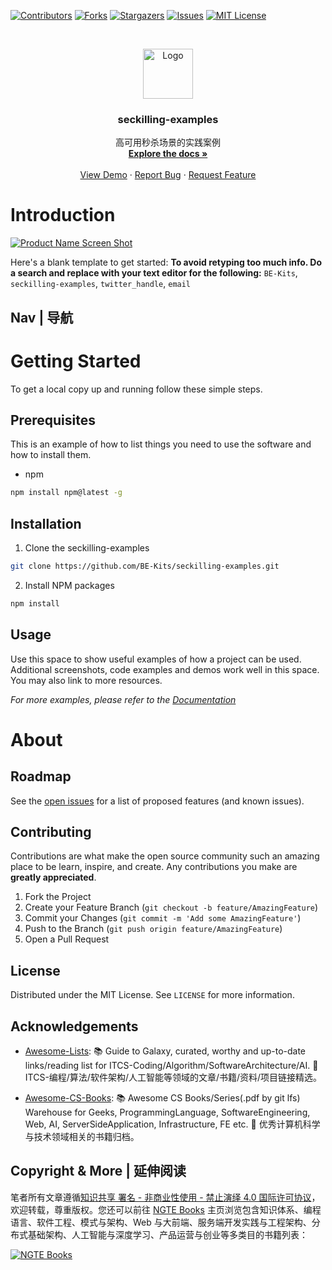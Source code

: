 [![Contributors][contributors-shield]][contributors-url]
[![Forks][forks-shield]][forks-url]
[![Stargazers][stars-shield]][stars-url]
[![Issues][issues-shield]][issues-url]
[![MIT License][license-shield]][license-url]

<!-- PROJECT LOGO -->
<br />
<p align="center">
  <a href="https://github.com/BE-Kits/seckilling-examples">
    <img src="https://s2.ax1x.com/2020/01/06/lr21MT.png" alt="Logo" width="80" height="80">
  </a>

  <h3 align="center">seckilling-examples</h3>

  <p align="center">
    高可用秒杀场景的实践案例
    <br />
    <a href="https://github.com/BE-Kits/seckilling-examples"><strong>Explore the docs »</strong></a>
    <br />
    <br />
    <a href="https://github.com/BE-Kits/seckilling-examples">View Demo</a>
    ·
    <a href="https://github.com/BE-Kits/seckilling-examples/issues">Report Bug</a>
    ·
    <a href="https://github.com/BE-Kits/seckilling-examples/issues">Request Feature</a>
  </p>
</p>

<!-- ABOUT THE PROJECT -->

# Introduction

[![Product Name Screen Shot](https://s2.ax1x.com/2020/01/06/lr2YdJ.md.png)](https://example.com)

Here's a blank template to get started:
**To avoid retyping too much info. Do a search and replace with your text editor for the following:**
`BE-Kits`, `seckilling-examples`, `twitter_handle`, `email`

## Nav | 导航

# Getting Started

To get a local copy up and running follow these simple steps.

## Prerequisites

This is an example of how to list things you need to use the software and how to install them.

- npm

```sh
npm install npm@latest -g
```

## Installation

1. Clone the seckilling-examples

```sh
git clone https://github.com/BE-Kits/seckilling-examples.git
```

2. Install NPM packages

```sh
npm install
```

<!-- USAGE EXAMPLES -->

## Usage

Use this space to show useful examples of how a project can be used. Additional screenshots, code examples and demos work well in this space. You may also link to more resources.

_For more examples, please refer to the [Documentation](https://example.com)_

# About

<!-- ROADMAP -->

## Roadmap

See the [open issues](https://github.com/BE-Kits/seckilling-examples/issues) for a list of proposed features (and known issues).

<!-- CONTRIBUTING -->

## Contributing

Contributions are what make the open source community such an amazing place to be learn, inspire, and create. Any contributions you make are **greatly appreciated**.

1. Fork the Project
2. Create your Feature Branch (`git checkout -b feature/AmazingFeature`)
3. Commit your Changes (`git commit -m 'Add some AmazingFeature'`)
4. Push to the Branch (`git push origin feature/AmazingFeature`)
5. Open a Pull Request

<!-- LICENSE -->

## License

Distributed under the MIT License. See `LICENSE` for more information.

<!-- ACKNOWLEDGEMENTS -->

## Acknowledgements

- [Awesome-Lists](https://github.com/wx-chevalier/Awesome-Lists): 📚 Guide to Galaxy, curated, worthy and up-to-date links/reading list for ITCS-Coding/Algorithm/SoftwareArchitecture/AI. 💫 ITCS-编程/算法/软件架构/人工智能等领域的文章/书籍/资料/项目链接精选。

- [Awesome-CS-Books](https://github.com/wx-chevalier/Awesome-CS-Books): :books: Awesome CS Books/Series(.pdf by git lfs) Warehouse for Geeks, ProgrammingLanguage, SoftwareEngineering, Web, AI, ServerSideApplication, Infrastructure, FE etc. :dizzy: 优秀计算机科学与技术领域相关的书籍归档。

## Copyright & More | 延伸阅读

笔者所有文章遵循[知识共享 署名 - 非商业性使用 - 禁止演绎 4.0 国际许可协议](https://creativecommons.org/licenses/by-nc-nd/4.0/deed.zh)，欢迎转载，尊重版权。您还可以前往 [NGTE Books](https://ng-tech.icu/books/) 主页浏览包含知识体系、编程语言、软件工程、模式与架构、Web 与大前端、服务端开发实践与工程架构、分布式基础架构、人工智能与深度学习、产品运营与创业等多类目的书籍列表：

[![NGTE Books](https://s2.ax1x.com/2020/01/18/19uXtI.png)](https://ng-tech.icu/books/)

<!-- MARKDOWN LINKS & IMAGES -->
<!-- https://www.markdownguide.org/basic-syntax/#reference-style-links -->

[contributors-shield]: https://img.shields.io/github/contributors/BE-Kits/seckilling-examples.svg?style=flat-square
[contributors-url]: https://github.com/BE-Kits/seckilling-examples/graphs/contributors
[forks-shield]: https://img.shields.io/github/forks/BE-Kits/seckilling-examples.svg?style=flat-square
[forks-url]: https://github.com/BE-Kits/seckilling-examples/network/members
[stars-shield]: https://img.shields.io/github/stars/BE-Kits/seckilling-examples.svg?style=flat-square
[stars-url]: https://github.com/BE-Kits/seckilling-examples/stargazers
[issues-shield]: https://img.shields.io/github/issues/BE-Kits/seckilling-examples.svg?style=flat-square
[issues-url]: https://github.com/BE-Kits/seckilling-examples/issues
[license-shield]: https://img.shields.io/github/license/BE-Kits/seckilling-examples.svg?style=flat-square
[license-url]: https://github.com/BE-Kits/seckilling-examples/blob/master/LICENSE.txt

